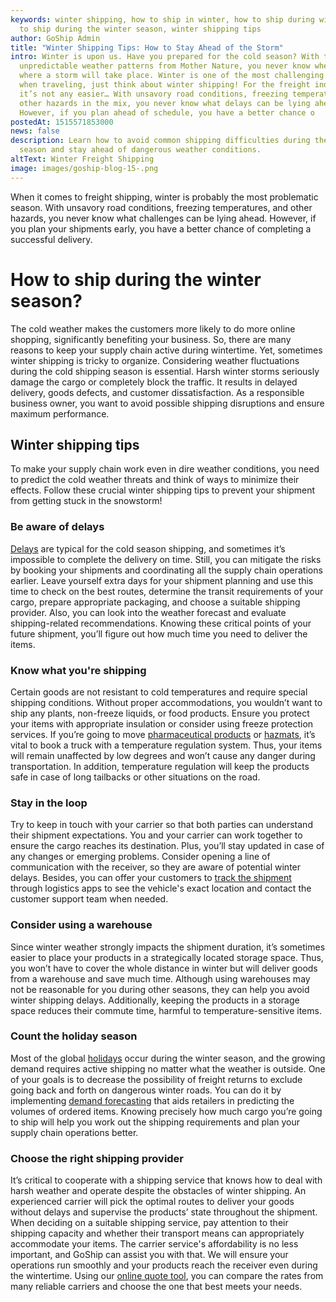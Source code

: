 ```yaml
---
keywords: winter shipping, how to ship in winter, how to ship during winter, how
  to ship during the winter season, winter shipping tips
author: GoShip Admin
title: "Winter Shipping Tips: How to Stay Ahead of the Storm"
intro: Winter is upon us. Have you prepared for the cold season? With the
  unpredictable weather patterns from Mother Nature, you never know when or
  where a storm will take place. Winter is one of the most challenging seasons
  when traveling, just think about winter shipping! For the freight industry,
  it’s not any easier… With unsavory road conditions, freezing temperatures, and
  other hazards in the mix, you never know what delays can be lying ahead.
  However, if you plan ahead of schedule, you have a better chance o
postedAt: 1515571853000
news: false
description: Learn how to avoid common shipping difficulties during the winter
  season and stay ahead of dangerous weather conditions.
altText: Winter Freight Shipping
image: images/goship-blog-15-.png
---
```



When it comes to freight shipping, winter is probably the most problematic season. With unsavory road conditions, freezing temperatures, and other hazards, you never know what challenges can be lying ahead. However, if you plan your shipments early, you have a better chance of completing a successful delivery.



# How to ship during the winter season?



The cold weather makes the customers more likely to do more online shopping, significantly benefiting your business. So, there are many reasons to keep your supply chain active during wintertime. Yet, sometimes winter shipping is tricky to organize. Considering weather fluctuations during the cold shipping season is essential. Harsh winter storms seriously damage the cargo or completely block the traffic. It results in delayed delivery, goods defects, and customer dissatisfaction. As a responsible business owner, you want to avoid possible shipping disruptions and ensure maximum performance.



## Winter shipping tips



To make your supply chain work even in dire weather conditions, you need to predict the cold weather threats and think of ways to minimize their effects. Follow these crucial winter shipping tips to prevent your shipment from getting stuck in the snowstorm!



### Be aware of delays

[Delays](https://www.goship.com/posts/what-causes-freight-shipping-delays-and-how-to-avoid-them) are typical for the cold season shipping, and sometimes it’s impossible to complete the delivery on time. Still, you can mitigate the risks by booking your shipments and coordinating all the supply chain operations earlier. Leave yourself extra days for your shipment planning and use this time to check on the best routes, determine the transit requirements of your cargo, prepare appropriate packaging, and choose a suitable shipping provider. Also, you can look into the weather forecast and evaluate shipping-related recommendations. Knowing these critical points of your future shipment, you’ll figure out how much time you need to deliver the items.



### Know what you're shipping

Certain goods are not resistant to cold temperatures and require special shipping conditions. Without proper accommodations, you wouldn’t want to ship any plants, non-freeze liquids, or food products. Ensure you protect your items with appropriate insulation or consider using freeze protection services. If you’re going to move [pharmaceutical products](https://www.goship.com/healthcare) or [hazmats](https://www.goship.com/posts/how-to-ship-hazardous-materials-a-guide-to-hazmat-shipping), it’s vital to book a truck with a temperature regulation system. Thus, your items will remain unaffected by low degrees and won’t cause any danger during transportation. In addition, temperature regulation will keep the products safe in case of long tailbacks or other situations on the road.



### Stay in the loop



Try to keep in touch with your carrier so that both parties can understand their shipment expectations. You and your carrier can work together to ensure the cargo reaches its destination. Plus, you’ll stay updated in case of any changes or emerging problems. Consider opening a line of communication with the receiver, so they are aware of potential winter delays. Besides, you can offer your customers to [track the shipment](https://www.goship.com/posts/3-reasons-shipment-tracking-matters) through logistics apps to see the vehicle's exact location and contact the customer support team when needed.



### Consider using a warehouse

Since winter weather strongly impacts the shipment duration, it’s sometimes easier to place your products in a strategically located storage space. Thus, you won’t have to cover the whole distance in winter but will deliver goods from a warehouse and save much time. Although using warehouses may not be reasonable for you during other seasons, they can help you avoid winter shipping delays. Additionally, keeping the products in a storage space reduces their commute time, harmful to temperature-sensitive items.



### Count the holiday season



Most of the global [holidays](https://www.goship.com/posts/prepare-for-the-holiday-shipping-season) occur during the winter season, and the growing demand requires active shipping no matter what the weather is outside. One of your goals is to decrease the possibility of freight returns to exclude going back and forth on dangerous winter roads. You can do it by implementing [demand forecasting](https://www.goship.com/posts/demand-forecasting-in-logistics-how-to-increase-your-supply-chain-income) that aids retailers in predicting the volumes of ordered items. Knowing precisely how much cargo you’re going to ship will help you work out the shipping requirements and plan your supply chain operations better.



### Choose the right shipping provider



It’s critical to cooperate with a shipping service that knows how to deal with harsh weather and operate despite the obstacles of winter shipping. An experienced carrier will pick the optimal routes to deliver your goods without delays and supervise the products’ state throughout the shipment. When deciding on a suitable shipping service, pay attention to their shipping capacity and whether their transport means can appropriately accommodate your items. The carrier service's affordability is no less important, and GoShip can assist you with that. We will ensure your operations run smoothly and your products reach the receiver even during the wintertime. Using our [online quote tool](https://www.goship.com/), you can compare the rates from many reliable carriers and choose the one that best meets your needs.